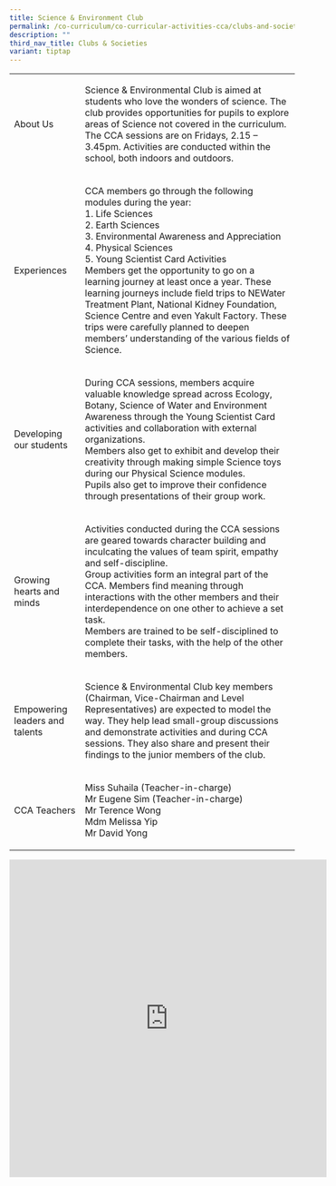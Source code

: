 ```yaml
---
title: Science & Environment Club
permalink: /co-curriculum/co-curricular-activities-cca/clubs-and-societies/science-n-environment-club/
description: ""
third_nav_title: Clubs & Societies
variant: tiptap
---
```

<table style="minWidth: 50px">
<colgroup>
<col>
<col>
</colgroup>
<tbody>
<tr>
<td rowspan="1" colspan="1">
<p>About Us</p>
</td>
<td rowspan="1" colspan="1">
<p>Science &amp; Environmental Club is aimed at students who love the wonders
of science. The club provides opportunities for pupils to explore areas
of Science not covered in the curriculum.
<br>The CCA sessions are on Fridays, 2.15 – 3.45pm. Activities are conducted
within the school, both indoors and outdoors.</p>
</td>
</tr>
<tr>
<td rowspan="1" colspan="1">
<p>Experiences</p>
</td>
<td rowspan="1" colspan="1">
<p>CCA members go through the following modules during the year:
<br>1. Life Sciences
<br>2. Earth Sciences
<br>3. Environmental Awareness and Appreciation
<br>4. Physical Sciences
<br>5. Young Scientist Card Activities
<br>Members get the opportunity to go on a learning journey at least once
a year. These learning journeys include field trips to NEWater Treatment
Plant, National Kidney Foundation, Science Centre and even Yakult Factory.
These trips were carefully planned to deepen members’ understanding of
the various fields of Science.</p>
</td>
</tr>
<tr>
<td rowspan="1" colspan="1">
<p>Developing our students</p>
</td>
<td rowspan="1" colspan="1">
<p>During CCA sessions, members acquire valuable knowledge spread across
Ecology, Botany, Science of Water and Environment Awareness through the
Young Scientist Card activities and collaboration with external organizations.
<br>Members also get to exhibit and develop their creativity through making
simple Science toys during our Physical Science modules.
<br>Pupils also get to improve their confidence through presentations of their
group work.</p>
</td>
</tr>
<tr>
<td rowspan="1" colspan="1">
<p>Growing hearts and minds</p>
</td>
<td rowspan="1" colspan="1">
<p>Activities conducted during the CCA sessions are geared towards character
building and inculcating the values of team spirit, empathy and self-discipline.
<br>Group activities form an integral part of the CCA. Members find meaning
through interactions with the other members and their interdependence on
one other to achieve a set task.
<br>Members are trained to be self-disciplined to complete their tasks, with
the help of the other members.</p>
</td>
</tr>
<tr>
<td rowspan="1" colspan="1">
<p>Empowering leaders and talents</p>
</td>
<td rowspan="1" colspan="1">
<p>Science &amp; Environmental Club key members (Chairman, Vice-Chairman
and Level Representatives) are expected to model the way. They help lead
small-group discussions and demonstrate activities and during CCA sessions.
They also share and present their findings to the junior members of the
club.</p>
</td>
</tr>
<tr>
<td rowspan="1" colspan="1">
<p>CCA Teachers</p>
</td>
<td rowspan="1" colspan="1">
<p>Miss Suhaila (Teacher-in-charge)
<br>Mr Eugene Sim (Teacher-in-charge)
<br>Mr Terence Wong
<br>Mdm Melissa Yip
<br>Mr David Yong</p>
</td>
</tr>
</tbody>
</table>
<div class="iframe-wrapper">
<iframe height="560" width="560" allowfullscreen="true" frameborder="0" src="https://docs.google.com/presentation/d/e/2PACX-1vRYsNT1wDxVcwWJ7gPSa5dS3axzSHK97wuYGx0UXsAOCeUs5O6m4lo2NlZ7sZJQx4L-G5xy5AryM753/embed?start=true&amp;loop=true&amp;delayms=3000"></iframe>
</div>
<p></p>